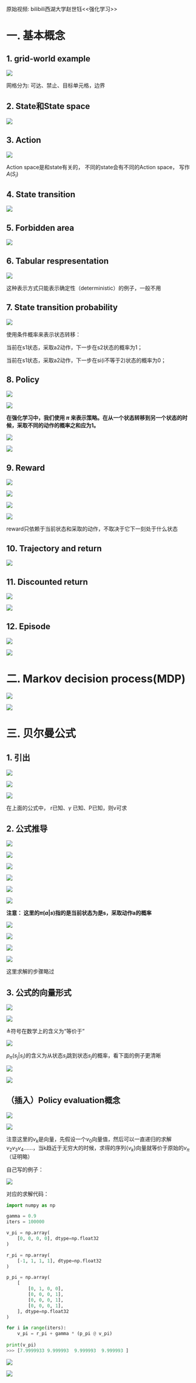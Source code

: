 原始视频: bilibili西湖大学赵世钰<<强化学习>>

# 一. 基本概念

## 1. grid-world example

![](assets/1.jpg)

网格分为: 可达、禁止、目标单元格，边界

## 2. State和State space

![](assets/2.jpg)

## 3. Action

![](assets/3.jpg)

Action space是和state有关的， 不同的state会有不同的Action space， 写作 $A(S_i)$

## 4. State transition

![](assets/4.jpg)

## 5. Forbidden area

![](assets/5.jpg)

## 6. Tabular respresentation

![](assets/6.jpg)

这种表示方式只能表示确定性（deterministic）的例子，一般不用

## 7. State transition probability

![](assets/7.jpg)

使用条件概率来表示状态转移： 

当前在s1状态，采取a2动作，下一步在s2状态的概率为1；

当前在s1状态，采取a2动作，下一步在si(i不等于2)状态的概率为0；

## 8. Policy

![](assets/8.jpg)

![](assets/9.jpg)

**在强化学习中，我们使用 $\pi$ 来表示策略。在从一个状态转移到另一个状态的时候，采取不同的动作的概率之和应为1。**

![](assets/10.jpg)

![](assets/11.jpg)

## 9. Reward

![](assets/12.jpg)

![](assets/13.jpg)

![](assets/14.jpg)

![](assets/15.jpg)

reward只依赖于当前状态和采取的动作，不取决于它下一刻处于什么状态

## 10. Trajectory and return

![](assets/16.jpg)

## 11. Discounted return

![](assets/17.jpg)

![](assets/18.jpg)

## 12. Episode

![](assets/19.jpg)

![](assets/20.jpg)

# 二. Markov decision process(MDP)

![](assets/21.jpg)

![](assets/22.jpg)

# 三. 贝尔曼公式

## 1. 引出

![](assets/23.jpg)

![](assets/24.jpg)

![](assets/25.jpg)

在上面的公式中， r已知、$\gamma$ 已知、P已知，则v可求

## 2. 公式推导

![](assets/26.jpg)

![](assets/27.jpg)

![](assets/28.jpg)

![](assets/29.jpg)

![](assets/30.jpg)

![](assets/31.jpg)

**注意： 这里的$\pi(a|s)$指的是当前状态为是s，采取动作a的概率**

![](assets/32.jpg)

![](assets/33.jpg)

![](assets/34.jpg)

![](assets/35.jpg)

这里求解的步骤略过

## 3. 公式的向量形式

![](assets/36.jpg)

![](assets/37.jpg)

≜符号在数学上的含义为“等价于”

![](assets/38.jpg)

$p_{\pi}(s_j|s_i)$的含义为从状态$s_i$跳到状态$s_j$的概率，看下面的例子更清晰

![](assets/39.jpg)

![](assets/40.jpg)

## （插入）Policy evaluation概念

![](assets/41.jpg)

![](assets/42.jpg)

注意这里的$v_k$是向量，先假设一个$v_0$向量值，然后可以一直递归的求解$v_2 v_3 v_4$......，当k趋近于无穷大的时候，求得的序列$\{v_k\}$向量就等价于原始的$v_\pi$（证明略）

自己写的例子：

![](assets/44.jpg)

对应的求解代码：

```python
import numpy as np

gamma = 0.9
iters = 100000

v_pi = np.array(
    [0, 0, 0, 0], dtype=np.float32
)

r_pi = np.array(
    [-1, 1, 1, 1], dtype=np.float32
)

p_pi = np.array(
    [
        [0, 1, 0, 0],
        [0, 0, 0, 1],
        [0, 0, 0, 1],
        [0, 0, 0, 1],
    ], dtype=np.float32
)

for i in range(iters):
    v_pi = r_pi + gamma * (p_pi @ v_pi)
    
print(v_pi)
>>> [7.9999933 9.999993  9.999993  9.999993 ]
```

![](assets/43.jpg)

![](assets/45.jpg)